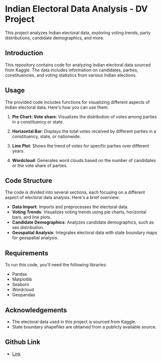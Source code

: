 # Indian Electoral Data Analysis - DV Project

This project analyzes Indian electoral data, exploring voting trends, party distributions, candidate demographics, and more.

## Introduction

This repository contains code for analyzing Indian electoral data sourced from Kaggle. The data includes information on candidates, parties, constituencies, and voting statistics from various Indian elections.

## Usage

The provided code includes functions for visualizing different aspects of Indian electoral data. Here's how you can use them:

1. **Pie Chart: Vote share**: Visualizes the distribution of votes among parties in a constituency or state.

2. **Horizontal Bar**: Displays the total votes received by different parties in a constituency, state, or nationwide.

3. **Line Plot**: Shows the trend of votes for specific parties over different years.

4. **Wordcloud**: Generates word clouds based on the number of candidates or the vote share of parties.

## Code Structure

The code is divided into several sections, each focusing on a different aspect of electoral data analysis. Here's a brief overview:

- **Data Import**: Imports and preprocesses the electoral data.
- **Voting Trends**: Visualizes voting trends using pie charts, horizontal bars, and line plots.
- **Candidate Demographics**: Analyzes candidate demographics, such as sex distribution.
- **Geospatial Analysis**: Integrates electoral data with state boundary maps for geospatial analysis.

## Requirements

To run this code, you'll need the following libraries:

- Pandas
- Matplotlib
- Seaborn
- Wordcloud
- Geopandas

## Acknowledgements

- The electoral data used in this project is sourced from Kaggle.
- State boundary shapefiles are obtained from a publicly available source.

## Github Link

- [Link](https://github.com/Aditya2814/Indian-General-Elections-data-1977-2014-Analysis-and-Visualisation)